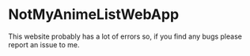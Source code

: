 # NotMyAnimeListWebApp

This website probably has a lot of errors so, if you find any bugs please report an issue to me.
